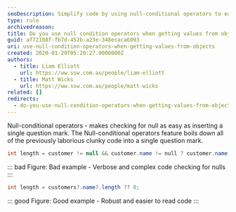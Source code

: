 ```yaml
---
seoDescription: Simplify code by using null-conditional operators to easily check for null values when retrieving object properties.
type: rule
archivedreason:
title: Do you use null condition operators when getting values from objects
guid: af72188f-fb7d-452b-a23e-348ecaca6093
uri: use-null-condition-operators-when-getting-values-from-objects
created: 2020-01-29T05:20:27.0000000Z
authors:
  - title: Liam Elliott
    url: https://ww.ssw.com.au/people/liam-elliott
  - title: Matt Wicks
    url: https://ww.ssw.com.au/people/matt-wicks
related: []
redirects:
  - do-you-use-null-condition-operators-when-getting-values-from-objects
---
```


Null-conditional operators - makes checking for null as easy as inserting a single question mark. The Null-conditional operators feature boils down all of the previously laborious clunky code into a single question mark.

<!--endintro-->

```cs
int length = customer != null && customer.name != null ? customer.name.length : 0;
```

::: bad
Figure: Bad example - Verbose and complex code checking for nulls
:::

```cs
int length = customers?.name?.length ?? 0;
```

::: good
Figure: Good example - Robust and easier to read code
:::

